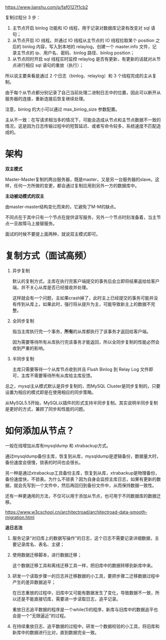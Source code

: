 https://www.jianshu.com/p/faf0127f1cb2

复制过程分 3 步：

1. 主节点开启 binlog 功能和 IO 线程，用于记录对数据库记录有改变对 sql 语句；
2. 从节点开启 IO 线程。并通过 IO 线程从主节点的 IO 线程拉取某个 position 之后的 binlog 内容，写入到本地的 relaylog，创建一个 master.info 文件，记录主节点的 ip、用户名、密码、binlog 路径、binlog position；
1. 从节点同时开启 sql 线程实时监控 relaylog 是否有更新，有更新的话就对从节点进行相应 sql 语句的重放（执行）；

所以说主要来看是通过 2 个日志（binlog、relaylog）和 3 个线程完成的主从复制。

由于每个从节点都分别记录了自己当前处理二进制日志中的位置，因此可以断开从服务器的连接，重新连接后恢复继续处理。

注意，binlog 的大小可以通过 max_binlog_size 参数配置。

主从不一致：在写请求相当多的情况下，可能会造成从节点和主节点数据不一致的情况，这是因为日志传输过程中的短暂延迟、或者写命令较多，系统速度不匹配造成的。




# 架构

**双主模式**

Master-Master复制的两台服务器，既是master，又是另一台服务器的slave。这样，任何一方所做的变更，都会通过复制应用到另外一方的数据库中。


**主动被动模式的双主**

由master-master结构变化而来的，它避免了M-M的缺点。

不同点在于其中只有一个节点在提供读写服务，另外一个节点时刻准备着，当主节点一旦故障马上接替服务。


面试的时候不要提上面两种，就说双主模式即可。



# 复制方式（面试高频）

1. 异步复制

    默认的复制方式，主库在执行完客户端提交的事务后会立即将结果返给给客户端，并不关心从库是否已经接收并处理。
    
    这样就会有一个问题，主如果crash掉了，此时主上已经提交的事务可能并没有传到从库上，如果此时，强行将从提升为主，可能导致新主上的数据不完整。

2. 全同步复制

    指当主库执行完一个事务，**所有**的从库都执行了该事务才返回给客户端。
    
    因为需要等待所有从库执行完该事务才能返回，所以全同步复制的性能必然会收到严重的影响。

3. 半同步复制

    主库只需要等待一个从库节点收到并且 Flush Binlog 到 Relay Log 文件即可，主库不需要等待所有从库给主库反馈。


总之，mysql主从模式默认是异步复制的，而MySQL Cluster是同步复制的，只要设置为相应的模式即是在使用相应的同步策略。

从MySQL5.5开始，MySQL以插件的形式支持半同步复制。其实说明半同步复制是更好的方式，兼顾了同步和性能的问题。


# 如何添加从节点？

一般在线增加从库有mysqldump 和 xtrabackup方式。


通过mysqldump备份主库，恢复到从库，mysqldump是逻辑备份，数据量大时，备份速度会很慢，锁表的时间也会很长。

另一种是通过xtrabackup工具备份主库，恢复到从库，xtrabackup是物理备份，备份速度快，不锁表。为什么不锁表？因为自身会监控主库日志，如果有更新的数据，就会先写到一个文件中，然后再回归到备份文件中，从而保持数据一致性。


还有一种更通用的方法，不仅可以用于添加从节点，也可用于不同数据库的数据迁移。

https://www.w3cschool.cn/architectroad/architectroad-data-smooth-migration.html

**追日志法**

1. 服务记录“对旧库上的数据写操作”的日志，这个日志不需要记录详细数据，主要记录库名、表名、主键；
   
2. 使用数据迁移脚本，进行数据迁移；

    这个数据迁移工具和离线迁移工具一样，把旧库中的数据转移到新库中来。

3. 研发一个读取步骤一的日志并迁移数据的小工具，要把步骤二迁移数据过程中产生的差异数据追平；

    在日志重放的过程中，旧库中又可能有数据发生了变化，导致数据不一致，所以还是不能直接切库，需要进一步读取日志，追平记录。
    
    重放日志追平数据的程序是一个while(1)的程序，新库与旧库中的数据追平也会是一个“无限逼近”的过程。

4. 在持续重放日志、追平数据的过程中，研发一个数据校验的小工具，将旧库和新库中的数据进行比对，直到数据完全一致。
